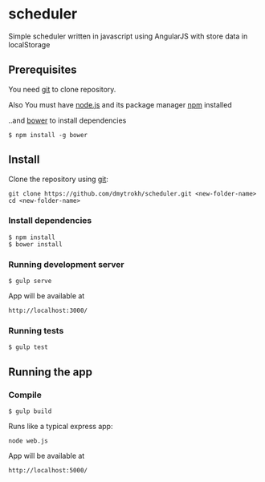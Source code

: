 # scheduler
Simple scheduler written in javascript using AngularJS with store data in localStorage

## Prerequisites

You need [git][git] to clone repository.

Also You must have [node.js][node.js] and its package manager [npm][npm] installed

..and [bower][bower] to install dependencies

    $ npm install -g bower

## Install

Clone the repository using [git][git]:

    git clone https://github.com/dmytrokh/scheduler.git <new-folder-name>
    cd <new-folder-name>

### Install dependencies
    $ npm install
    $ bower install

### Running development server
    $ gulp serve
    
App will be available at 

    http://localhost:3000/

### Running tests  
    $ gulp test



## Running the app

### Compile
    $ gulp build

Runs like a typical express app:

    node web.js

App will be available at

    http://localhost:5000/

[git]: http://git-scm.com/
[bower]: http://bower.io
[npm]: https://www.npmjs.org/
[node.js]: http://nodejs.org
